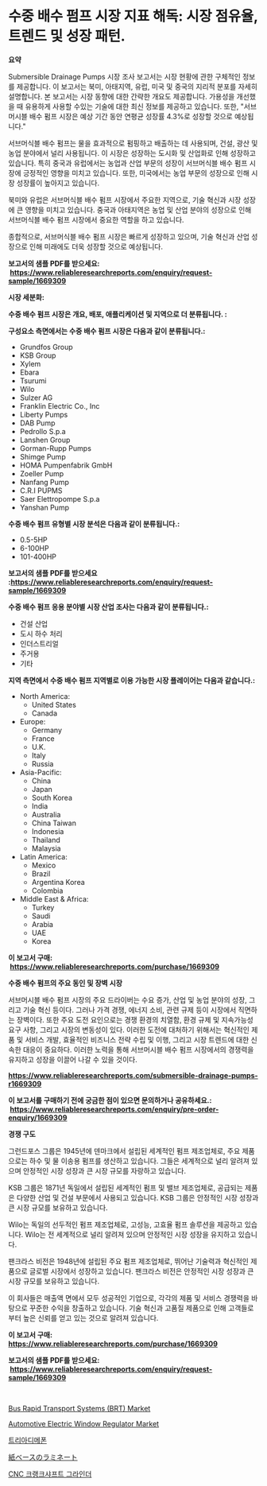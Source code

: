 <p><h1>수중 배수 펌프 시장 지표 해독: 시장 점유율, 트렌드 및 성장 패턴.</h1></p><p><strong>요약</strong></p>
<p><p>Submersible Drainage Pumps 시장 조사 보고서는 시장 현황에 관한 구체적인 정보를 제공합니다. 이 보고서는 북미, 아태지역, 유럽, 미국 및 중국의 지리적 분포를 자세히 설명합니다. 본 보고서는 시장 동향에 대한 간략한 개요도 제공합니다. 가용성을 개선했을 때 유용하게 사용할 수있는 기술에 대한 최신 정보를 제공하고 있습니다. 또한, "서브머시블 배수 펌프 시장은 예상 기간 동안 연평균 성장률 4.3%로 성장할 것으로 예상됩니다."</p><p>서브머식블 배수 펌프는 물을 효과적으로 펌핑하고 배출하는 데 사용되며, 건설, 광산 및 농업 분야에서 널리 사용됩니다. 이 시장은 성장하는 도시화 및 산업화로 인해 성장하고 있습니다. 특히 중국과 유럽에서는 농업과 산업 부문의 성장이 서브머식블 배수 펌프 시장에 긍정적인 영향을 미치고 있습니다. 또한, 미국에서는 농업 부문의 성장으로 인해 시장 성장률이 높아지고 있습니다.</p><p>북미와 유럽은 서브머식블 배수 펌프 시장에서 주요한 지역으로, 기술 혁신과 시장 성장에 큰 영향을 미치고 있습니다. 중국과 아태지역은 농업 및 산업 분야의 성장으로 인해 서브머식블 배수 펌프 시장에서 중요한 역할을 하고 있습니다.</p><p>종합적으로, 서브머식블 배수 펌프 시장은 빠르게 성장하고 있으며, 기술 혁신과 산업 성장으로 인해 미래에도 더욱 성장할 것으로 예상됩니다.</p></p>
<p><strong>보고서의 샘플 PDF를 받으세요: &nbsp;<a href="https://www.reliableresearchreports.com/enquiry/request-sample/1669309">https://www.reliableresearchreports.com/enquiry/request-sample/1669309</a></strong></p>
<p><strong>시장 세분화:</strong></p>
<p><strong> 수중 배수 펌프 시장은 개요, 배포, 애플리케이션 및 지역으로 더 분류됩니다. :</strong></p>
<p><strong>구성요소 측면에서는 수중 배수 펌프 시장은 다음과 같이 분류됩니다.:</strong></p>
<p><ul><li>Grundfos Group</li><li>KSB Group</li><li>Xylem</li><li>Ebara</li><li>Tsurumi</li><li>Wilo</li><li>Sulzer AG</li><li>Franklin Electric Co., Inc</li><li>Liberty Pumps</li><li>DAB Pump</li><li>Pedrollo S.p.a</li><li>Lanshen Group</li><li>Gorman-Rupp Pumps</li><li>Shimge Pump</li><li>HOMA Pumpenfabrik GmbH</li><li>Zoeller Pump</li><li>Nanfang Pump</li><li>C.R.I PUPMS</li><li>Saer Elettropompe S.p.a</li><li>Yanshan Pump</li></ul></p>
<p><strong> 수중 배수 펌프 유형별 시장 분석은 다음과 같이 분류됩니다.:</strong></p>
<p><ul><li>0.5-5HP</li><li>6-100HP</li><li>101-400HP</li></ul></p>
<p><strong>보고서의 샘플 PDF를 받으세요 :<a href="https://www.reliableresearchreports.com/enquiry/request-sample/1669309">https://www.reliableresearchreports.com/enquiry/request-sample/1669309</a></strong></p>
<p><strong> 수중 배수 펌프 응용 분야별 시장 산업 조사는 다음과 같이 분류됩니다.:</strong></p>
<p><ul><li>건설 산업</li><li>도시 하수 처리</li><li>인더스트리얼</li><li>주거용</li><li>기타</li></ul></p>
<p><strong>지역 측면에서 수중 배수 펌프 지역별로 이용 가능한 시장 플레이어는 다음과 같습니다.:</strong></p>
<p><ul>
    <li>
        North America:
        <ul>
            <li>United States</li>
            <li>Canada</li>
        </ul>
    </li>
    <li>
        Europe:
        <ul>
            <li>Germany</li>
            <li>France</li>
            <li>U.K.</li>
            <li>Italy</li>
            <li>Russia</li>
        </ul>
    </li>
    <li>
        Asia-Pacific:
        <ul>
            <li>China</li>
            <li>Japan</li>
            <li>South Korea</li>
            <li>India</li>
            <li>Australia</li>
            <li>China Taiwan</li>
            <li>Indonesia</li>
            <li>Thailand</li>
            <li>Malaysia</li>
        </ul>
    </li>
    <li>
        Latin America:
        <ul>
            <li>Mexico</li>
            <li>Brazil</li>
            <li>Argentina Korea</li>
            <li>Colombia</li>
        </ul>
    </li>
    <li>
        Middle East & Africa:
        <ul>
            <li>Turkey</li>
            <li>Saudi</li>
            <li>Arabia</li>
            <li>UAE</li>
            <li>Korea</li>
        </ul>
    </li>
    </ul></p>
<p><strong>이 보고서 구매: &nbsp;<a href="https://www.reliableresearchreports.com/purchase/1669309">https://www.reliableresearchreports.com/purchase/1669309</a></strong></p>
<p><strong>수중 배수 펌프의 주요 동인 및 장벽 시장</strong></p>
<p><p>서브머시블 배수 펌프 시장의 주요 드라이버는 수요 증가, 산업 및 농업 분야의 성장, 그리고 기술 혁신 등이다. 그러나 가격 경쟁, 에너지 소비, 관련 규제 등이 시장에서 직면하는 장벽이다. 또한 주요 도전 요인으로는 경쟁 환경의 치열함, 환경 규제 및 지속가능성 요구 사항, 그리고 시장의 변동성이 있다. 이러한 도전에 대처하기 위해서는 혁신적인 제품 및 서비스 개발, 효율적인 비즈니스 전략 수립 및 이행, 그리고 시장 트렌드에 대한 신속한 대응이 중요하다. 이러한 노력을 통해 서브머시블 배수 펌프 시장에서의 경쟁력을 유지하고 성장을 이끌어 나갈 수 있을 것이다.</p></p>
<p><strong><a href="https://www.reliableresearchreports.com/submersible-drainage-pumps-r1669309">https://www.reliableresearchreports.com/submersible-drainage-pumps-r1669309</a></strong></p>
<p><strong>이 보고서를 구매하기 전에 궁금한 점이 있으면 문의하거나 공유하세요.: &nbsp;<a href="https://www.reliableresearchreports.com/enquiry/pre-order-enquiry/1669309">https://www.reliableresearchreports.com/enquiry/pre-order-enquiry/1669309</a></strong></p>
<p><strong>경쟁 구도</strong></p>
<p><p>그런드포스 그룹은 1945년에 덴마크에서 설립된 세계적인 펌프 제조업체로, 주요 제품으로는 하수 및 물 이송용 펌프를 생산하고 있습니다. 그들은 세계적으로 널리 알려져 있으며 안정적인 시장 성장과 큰 시장 규모를 자랑하고 있습니다.</p><p>KSB 그룹은 1871년 독일에서 설립된 세계적인 펌프 및 밸브 제조업체로, 공급되는 제품은 다양한 산업 및 건설 부문에서 사용되고 있습니다. KSB 그룹은 안정적인 시장 성장과 큰 시장 규모를 보유하고 있습니다.</p><p>Wilo는 독일의 선두적인 펌프 제조업체로, 고성능, 고효율 펌프 솔루션을 제공하고 있습니다. Wilo는 전 세계적으로 널리 알려져 있으며 안정적인 시장 성장을 유지하고 있습니다.</p><p>팬크라스 비전은 1948년에 설립된 주요 펌프 제조업체로, 뛰어난 기술력과 혁신적인 제품으로 글로벌 시장에서 성장하고 있습니다. 팬크라스 비전은 안정적인 시장 성장과 큰 시장 규모를 보유하고 있습니다.</p><p>이 회사들은 매출액 면에서 모두 성공적인 기업으로, 각각의 제품 및 서비스 경쟁력을 바탕으로 꾸준한 수익을 창출하고 있습니다. 기술 혁신과 고품질 제품으로 인해 고객들로부터 높은 신뢰를 얻고 있는 것으로 알려져 있습니다.</p></p>
<p><strong>이 보고서 구매: &nbsp; <a href="https://www.reliableresearchreports.com/purchase/1669309">https://www.reliableresearchreports.com/purchase/1669309</a></strong></p>
<p><strong>보고서의 샘플 PDF를 받으세요: &nbsp;<a href="https://www.reliableresearchreports.com/enquiry/request-sample/1669309">https://www.reliableresearchreports.com/enquiry/request-sample/1669309</a></strong><strong></strong></p>
<p>&nbsp;</p>
<p><p><a href="https://issuu.com/reportprime-2/docs/bus-rapid-transport-systems-brt-market-size-2030.p">Bus Rapid Transport Systems (BRT) Market</a></p><p><a href="https://issuu.com/reportprime-2/docs/automotive-electric-window-regulator-market-size-2">Automotive Electric Window Regulator Market</a></p><p><a href="https://medium.com/@cierrahayes645/%ED%8A%B8%EB%A6%AC%EC%95%84%EB%94%94%EB%A9%94%ED%8F%B0-%EC%8B%9C%EC%9E%A5-%EC%A1%B0%EC%82%AC-%EB%B3%B4%EA%B3%A0%EC%84%9C-2024%EB%85%84%EB%B6%80%ED%84%B0-2031%EB%85%84%EA%B9%8C%EC%A7%80%EC%9D%98-%EC%97%AD%EC%82%AC-%EB%B0%8F-%EC%98%88%EC%B8%A1-4360f445b115">트리아디메폰</a></p><p><a href="https://medium.com/@queenlitle19361/%E7%B4%99%E3%83%99%E3%83%BC%E3%82%B9%E3%81%AE%E3%83%A9%E3%83%9F%E3%83%8D%E3%83%BC%E3%83%88%E5%B8%82%E5%A0%B4%E3%81%AF-%E5%B8%82%E5%A0%B4%E3%82%B7%E3%82%A7%E3%82%A2-%E5%B8%82%E5%A0%B4%E3%83%88%E3%83%AC%E3%83%B3%E3%83%89-%E5%B8%82%E5%A0%B4%E6%88%90%E9%95%B7%E3%81%AB%E9%96%A2%E3%81%99%E3%82%8B%E6%83%85%E5%A0%B1%E3%82%92%E6%8F%90%E4%BE%9B%E3%81%97%E3%81%BE%E3%81%99-c7a4dd75287a">紙ベースのラミネート</a></p><p><a href="https://medium.com/@heatherelasquez5675/cnc-%ED%81%AC%EB%9E%AD%ED%81%AC%EC%83%A4%ED%94%84%ED%8A%B8-%EA%B7%B8%EB%9D%BC%EC%9D%B8%EB%8D%94-%EC%8B%9C%EC%9E%A5-%EC%A0%90%EC%9C%A0%EC%9C%A8-%EB%B3%80%EB%8F%99-%EB%B0%8F-%EC%8B%9C%EC%9E%A5-%EC%84%B1%EC%9E%A5-%ED%8A%B8%EB%A0%8C%EB%93%9C-2024-2031-d9821fa1a41b">CNC 크랭크샤프트 그라인더</a></p></p>